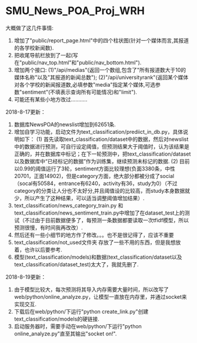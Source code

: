 # SMU_News_POA_Proj_WRH

大概做了这几件事情:
1. 增加了"public/report_page.html"中的四个柱状图(针对一个媒体而言,其报道的各学校新闻数).
2. 把收尾导航栏放到了一起(写在"public/nav_top.html"和"public/nav_bottom.html").
3. 增加两个接口:
    (1)"/api/medias"(返回一个数组,包含了"所有报道数大于10的媒体名称"以及"其报道的新闻总数");
    (2)"/api/universityrank"(返回某个媒体对各个学校的新闻报道数,必填参数"media"指定某个媒体,可选参数"sentiment"(不填表示查询所有可能情况)和"limit").
4. 可能还有某些小地方改过...........


2018-8-17更新：
1. 数据库NewsPOA的newslist增加到62651条.
2. 增加自学习功能，启动文件为text_classification/prediict_in_db.py，具体说明如下：
    (1) 首先读取text_classification/dataset中的数据，然后对newslist中的数据进行预测，可自行设定阈值，但预测结果大于阈值时，认为该结果是正确的，并在数据库中标记；在下一轮预测中，把text_classification/dataset以及数据库中“已经标记的数据”作为训练集，继续预测未标记的数据.
    (2) 目前以0.99的阈值运行了3轮，sentiment方面比较理想(负面3380条，中性20701，正面14902)，但是category方面，绝大部分都被分成了social（socal有50584，entrance有6240，activity有36，study为0）（不过category的分类让人分也不太好分,并且阈值设的比较高，而study本身数据就少，所以产生了这种结果，可以适当调整阈值增加结果）.
3. text_classification/news_category_train.py 和 text_classification/news_sentiment_train.py中增加了在dataset_test上的测试（不过由于目前数据便多了，每预测一条数据都要读取一次tfidf模型，所以预测很慢，有时间我再改改）.
4. 然后还有一些小细节的地方作了修改。。。也不是很记得了，应该不重要
5. text_classification/not_used文件夹 存放了一些不用的东西，但是我想放着，也许以后要参考.
6. 模型(text_classification/models)和数据(text_classification/dataset以及text_classification/dataset_test)太大了，我就先删了.


2018-8-19更新：
1. 由于模型比较大，每次预测将其导入内存需要大量时间，所以改写了web/python/online_analyze.py，让模型一直放在内存里，并通过socket来实现交互.
2. 下载后在web/python/下运行"python create_link.py"创建text_classification/models的硬链接.
3. 启动服务器时，需要手动在web/python/下运行"python online_analyze.py"直至其输出"socket on!".
